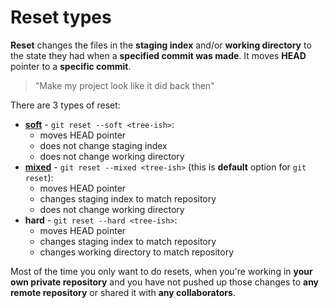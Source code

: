# Reset types

**Reset** changes the files in the **staging index** and/or **working directory** to the state they had when a **specified commit was made**. It moves **HEAD** pointer to a **specific commit**.

> "Make my project look like it did back then"

There are 3 types of reset:
* **[soft](SOFT-RESET.md)** - `git reset --soft <tree-ish>`:
  * moves HEAD pointer
  * does not change staging index
  * does not change working directory
* **[mixed](MIXED-RESET.md)** - `git reset --mixed <tree-ish>` (this is **default** option for `git reset`):
  * moves HEAD pointer
  * changes staging index to match repository
  * does not change working directory
* **hard** - `git reset --hard <tree-ish>`:
  * moves HEAD pointer
  * changes staging index to match repository
  * changes working directory to match repository

Most of the time you only want to do resets, when you're working in **your own private repository** and you have not pushed up those changes to **any remote repository** or shared it with **any collaborators**.